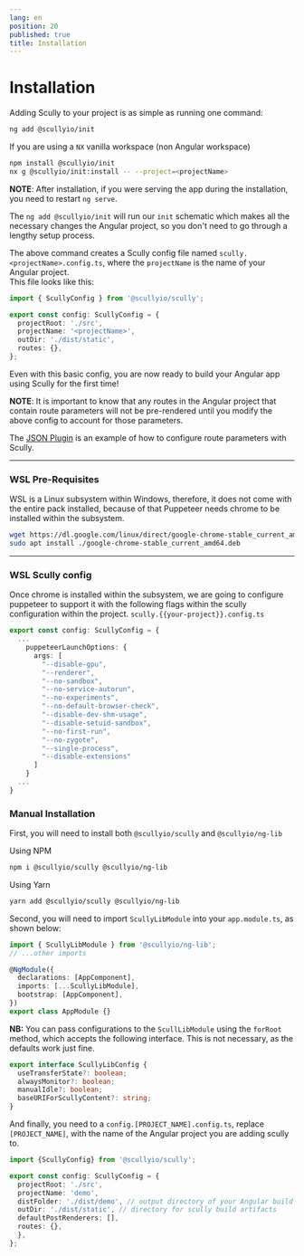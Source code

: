 ```yaml
---
lang: en
position: 20
published: true
title: Installation
---
```


# Installation

Adding Scully to your project is as simple as running one command:

```bash
ng add @scullyio/init
```

If you are using a `NX` vanilla workspace (non Angular workspace)

```bash
npm install @scullyio/init
nx g @scullyio/init:install -- --project=<projectName>
```

**NOTE**: After installation, if you were serving the app during the installation, you need to restart `ng serve`.

The `ng add @scullyio/init` will run our `init` schematic which makes all the necessary changes the Angular project, so you don't need to go through a lengthy setup process.

The above command creates a Scully config file named `scully.<projectName>.config.ts`, where the `projectName` is the name of your Angular project.  
This file looks like this:

```typescript
import { ScullyConfig } from '@scullyio/scully';

export const config: ScullyConfig = {
  projectRoot: './src',
  projectName: '<projectName>',
  outDir: './dist/static',
  routes: {},
};
```

Even with this basic config, you are now ready to build your Angular app using Scully for the first time!

**NOTE**: It is important to know that any routes in the Angular project that contain route parameters will not be pre-rendered until you modify the above config to account for those parameters.

The [JSON Plugin](/docs/Reference/plugins/built-in-plugins/json) is an example of how to configure route parameters with Scully.

---

### WSL Pre-Requisites

WSL is a Linux subsystem within Windows, therefore, it does not come with the entire pack installed, because of that Puppeteer needs chrome to be installed within the subsystem.

```bash
wget https://dl.google.com/linux/direct/google-chrome-stable_current_amd64.deb
sudo apt install ./google-chrome-stable_current_amd64.deb
```

---

### WSL Scully config

Once chrome is installed within the subsystem, we are going to configure puppeteer to support it with the following flags within the scully configuration within the project.
`scully.{{your-project}}.config.ts`

```typescript
export const config: ScullyConfig = {
  ...
    puppeteerLaunchOptions: {
      args: [
        "--disable-gpu",
        "--renderer",
        "--no-sandbox",
        "--no-service-autorun",
        "--no-experiments",
        "--no-default-browser-check",
        "--disable-dev-shm-usage",
        "--disable-setuid-sandbox",
        "--no-first-run",
        "--no-zygote",
        "--single-process",
        "--disable-extensions"
      ]
    }
  ...
}
```

### Manual Installation

First, you will need to install both `@scullyio/scully` and `@scullyio/ng-lib`

Using NPM

```sh
npm i @scullyio/scully @scullyio/ng-lib
```

Using Yarn

```sh
yarn add @scullyio/scully @scullyio/ng-lib
```

Second, you will need to import `ScullyLibModule` into your `app.module.ts`, as
shown below:

```typescript
import { ScullyLibModule } from '@scullyio/ng-lib';
// ...other imports

@NgModule({
  declarations: [AppComponent],
  imports: [...ScullyLibModule],
  bootstrap: [AppComponent],
})
export class AppModule {}
```

**NB:** You can pass configurations to the `ScullLibModule` using the `forRoot`
method, which accepts the following interface. This is not necessary, as the
defaults work just fine.

```ts
export interface ScullyLibConfig {
  useTransferState?: boolean;
  alwaysMonitor?: boolean;
  manualIdle?: boolean;
  baseURIForScullyContent?: string;
}
```

And finally, you need to a `config.[PROJECT_NAME].config.ts`, replace
`[PROJECT_NAME]`, with the name of the Angular project you are adding scully to.

```ts
import {ScullyConfig} from '@scullyio/scully';

export const config: ScullyConfig = {
  projectRoot: './src',
  projectName: 'demo',
  distFolder: './dist/demo', // output directory of your Angular build artifacts
  outDir: './dist/static', // directory for scully build artifacts
  defaultPostRenderers: [],
  routes: {},
  },
};
```
